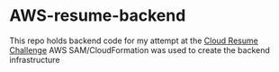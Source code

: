 # AWS-resume-backend
This repo holds backend code for my attempt at the [Cloud Resume Challenge](https://cloudresumechallenge.dev/)
AWS SAM/CloudFormation was used to create the backend infrastructure
